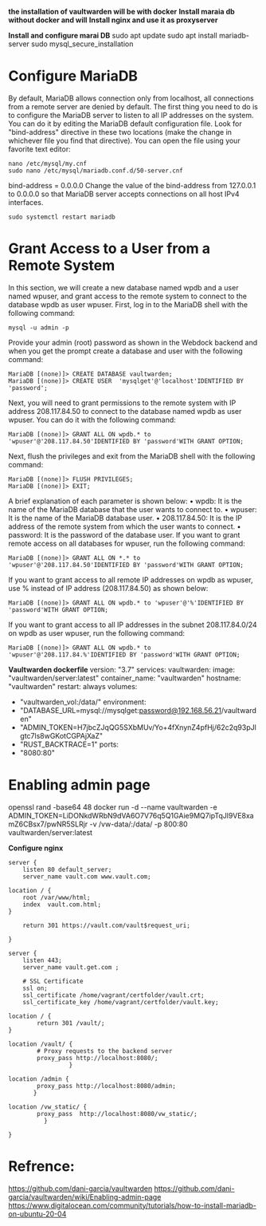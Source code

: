 **the installation of vaultwarden will be with docker**
**Install maraia db without docker and will**
**Install nginx and use it as proxyserver**

**Install and configure marai DB**
sudo apt update
sudo apt install mariadb-server
sudo mysql_secure_installation
# Configure MariaDB
By default, MariaDB allows connection only from localhost, all connections from a remote server are denied by default.
The first thing you need to do is to configure the MariaDB server to listen to all IP addresses on the system.
You can do it by editing the MariaDB default configuration file. Look for "bind-address" directive in these two locations (make the change in whichever file you find that directive). You can open the file using your favorite text editor:

```console
nano /etc/mysql/my.cnf
sudo nano /etc/mysql/mariadb.conf.d/50-server.cnf
```
bind-address = 0.0.0.0
Change the value of the bind-address from 127.0.0.1 to 0.0.0.0 so that MariaDB server accepts connections on all host IPv4 interfaces.

```console
sudo systemctl restart mariadb
```

# Grant Access to a User from a Remote System
In this section, we will create a new database named wpdb and a user named wpuser, and grant access to the remote system to connect to the database wpdb as user wpuser.
First, log in to the MariaDB shell with the following command:
```console
mysql -u admin -p
```

Provide your admin (root) password as shown in the Webdock backend and when you get the prompt create a database and user with the following command:
```console
MariaDB [(none)]> CREATE DATABASE vaultwarden;
MariaDB [(none)]> CREATE USER  'mysqlget'@'localhost'IDENTIFIED BY 'password';
```
Next, you will need to grant permissions to the remote system with IP address 208.117.84.50 to connect to the database named wpdb as user wpuser. You can do it with the following command:
```console
MariaDB [(none)]> GRANT ALL ON wpdb.* to 'wpuser'@'208.117.84.50'IDENTIFIED BY 'password'WITH GRANT OPTION;
```
Next, flush the privileges and exit from the MariaDB shell with the following command:
```console
MariaDB [(none)]> FLUSH PRIVILEGES;
MariaDB [(none)]> EXIT;
```

A brief explanation of each parameter is shown below:
    • wpdb: It is the name of the MariaDB database that the user wants to connect to.
    • wpuser: It is the name of the MariaDB database user.
    • 208.117.84.50: It is the IP address of the remote system from which the user wants to connect.
    • password: It is the password of the database user.
If you want to grant remote access on all databases for wpuser, run the following command:
```console
MariaDB [(none)]> GRANT ALL ON *.* to 'wpuser'@'208.117.84.50'IDENTIFIED BY 'password'WITH GRANT OPTION;
```
If you want to grant access to all remote IP addresses on wpdb as wpuser, use % instead of IP address (208.117.84.50) as shown below:
```console
MariaDB [(none)]> GRANT ALL ON wpdb.* to 'wpuser'@'%'IDENTIFIED BY 'password'WITH GRANT OPTION;
```
If you want to grant access to all IP addresses in the subnet 208.117.84.0/24 on wpdb as user wpuser, run the following command:
```console
MariaDB [(none)]> GRANT ALL ON wpdb.* to 'wpuser'@'208.117.84.%'IDENTIFIED BY 'password'WITH GRANT OPTION;
```

**Vaultwarden dockerfile**
version: "3.7"
services:
 vaultwarden:
  image: "vaultwarden/server:latest"
  container_name: "vaultwarden"
  hostname: "vaultwarden"
  restart: always
  volumes:
   - "vaultwarden_vol:/data/"
  environment:
   - "DATABASE_URL=mysql://mysqlget:password@192.168.56.21/vaultwarden"
   - "ADMIN_TOKEN=H7jbcZJqQG5SXbMUv/Yo+4fXnynZ4pfHj/62c2q93pJlgtc7ls8wGKotCGPAjXaZ"
   - "RUST_BACKTRACE=1"
  ports:
   - "8080:80"


# Enabling admin page
openssl rand -base64 48
docker run -d --name vaultwarden -e ADMIN_TOKEN=LiDONkdWRbN9dVA6O7V76q5Q1GAie9MQ7ipTqJl9VE8xamZ6CBsx7/pwNR5SLRjr -v /vw-data/:/data/  -p 800:80  vaultwarden/server:latest


**Configure nginx**

```console
server {
    listen 80 default_server;
    server_name vault.com www.vault.com;

location / {
    root /var/www/html;
    index  vault.com.html;
}

    return 301 https://vault.com/vault$request_uri;

}

server {
    listen 443;
    server_name vault.get.com ;

    # SSL Certificate
    ssl on;
    ssl_certificate /home/vagrant/certfolder/vault.crt;
    ssl_certificate_key /home/vagrant/certfolder/vault.key;

location / {
        return 301 /vault/;
}

location /vault/ {
        # Proxy requests to the backend server
        proxy_pass http://localhost:8080/;
                 }

location /admin {
        proxy_pass http://localhost:8080/admin;
       }

location /vw_static/ {
        proxy_pass  http://localhost:8080/vw_static/;
          }

}

```



# Refrence: 
https://github.com/dani-garcia/vaultwarden 
https://github.com/dani-garcia/vaultwarden/wiki/Enabling-admin-page 
https://www.digitalocean.com/community/tutorials/how-to-install-mariadb-on-ubuntu-20-04 
